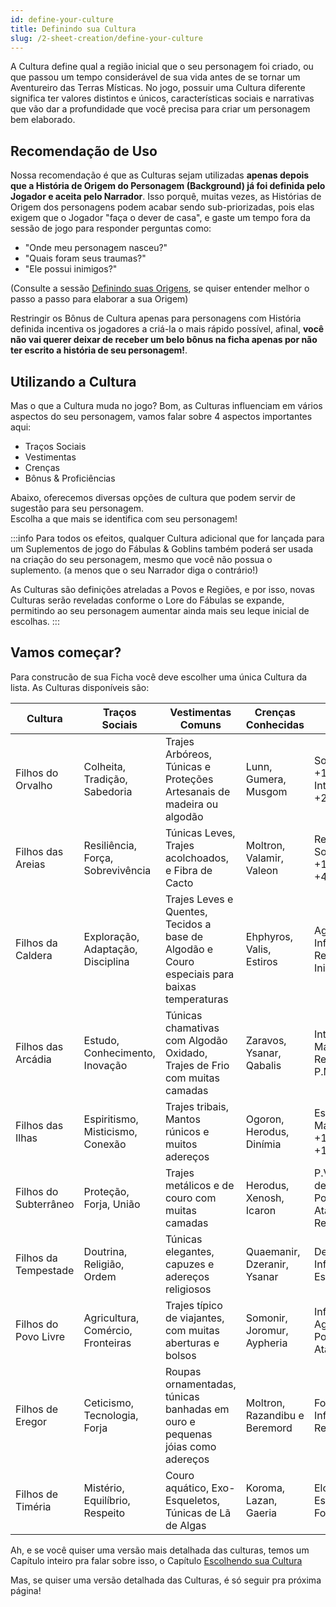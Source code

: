 ```yaml
---
id: define-your-culture
title: Definindo sua Cultura
slug: /2-sheet-creation/define-your-culture
---
```


A Cultura define qual a região inicial que o seu personagem foi criado, ou que passou um tempo considerável de sua vida antes de se tornar um Aventureiro das Terras Místicas.
No jogo, possuir uma Cultura diferente significa ter valores distintos e únicos, características sociais e narrativas que vão dar a profundidade que você precisa para criar um personagem bem elaborado.

## Recomendação de Uso

Nossa recomendação é que as Culturas sejam utilizadas **apenas depois que a História de Origem do Personagem (Background) já foi definida pelo Jogador e aceita pelo Narrador**.
Isso porquê, muitas vezes, as Histórias de Origem dos personagens podem acabar sendo sub-priorizadas, pois elas exigem que o Jogador "faça o dever de casa", e gaste um tempo fora da sessão de jogo para responder perguntas como:

- "Onde meu personagem nasceu?"
- "Quais foram seus traumas?"
- "Ele possui inimigos?"

(Consulte a sessão [Definindo suas Origens](/docs/2-sheet-creation/defining-your-origins), se quiser entender melhor o passo a passo para elaborar a sua Origem)

Restringir os Bônus de Cultura apenas para personagens com História definida incentiva os jogadores a criá-la o mais rápido possível, afinal, **você não vai querer deixar de receber um belo bônus na ficha apenas por não ter escrito a história de seu personagem!**.

## Utilizando a Cultura

Mas o que a Cultura muda no jogo?
Bom, as Culturas influenciam em vários aspectos do seu personagem, vamos falar sobre 4 aspectos importantes aqui:

- Traços Sociais
- Vestimentas
- Crenças
- Bônus & Proficiências

Abaixo, oferecemos diversas opções de cultura que podem servir de sugestão para seu personagem.<br/>
Escolha a que mais se identifica com seu personagem!

:::info
Para todos os efeitos, qualquer Cultura adicional que for lançada para um Suplementos de jogo do Fábulas & Goblins também poderá ser usada na criação do seu personagem, mesmo que você não possua o suplemento. (a menos que o seu Narrador diga o contrário!)

As Culturas são definições atreladas a Povos e Regiões, e por isso, novas Culturas serão reveladas conforme o Lore do Fábulas se expande, permitindo ao seu personagem aumentar ainda mais seu leque inicial de escolhas.
:::

## Vamos começar?

Para construcão de sua Ficha você deve escolher uma única Cultura da lista.
As Culturas disponíveis são:

<table>
    <thead>
        <tr>
            <th>Cultura</th>
            <th>Traços Sociais</th>
            <th>Vestimentas Comuns</th>
            <th>Crenças Conhecidas</th>
            <th>Bônus</th>
        </tr>
    </thead>
    <tbody>
        <tr>
            <td>Filhos do Orvalho</td>
            <td>Colheita, Tradição, Sabedoria</td>
            <td>Trajes Arbóreos, Túnicas e Proteções Artesanais de madeira ou algodão</td>
            <td>Lunn, Gumera, Musgom</td>
            <td>Sobrevivência +1, Agilidade +1, Intelecto +1, P.M +2</td>
        </tr>
         <tr>
            <td>Filhos das Areias</td>
            <td>Resiliência, Força, Sobrevivência</td>
            <td>Túnicas Leves, Trajes acolchoados, e Fibra de Cacto</td>
            <td>Moltron, Valamir, Valeon</td>
            <td>Resiliência +1, Sobrevivência +1, Força +1, P.V +4</td>
        </tr>
        <tr>
            <td>Filhos da Caldera</td>
            <td>Exploração, Adaptação, Disciplina</td>
            <td>Trajes Leves e Quentes, Tecidos a base de Algodão e Couro especiais para baixas temperaturas</td>
            <td>Ehphyros, Valis, Estiros</td>
            <td>Agilidade +1, Influência +1, Resiliência +1, Iniciativa +2</td>
        </tr>
         <tr>
            <td>Filhos das Arcádia</td>
            <td>Estudo, Conhecimento, Inovação</td>
            <td>Túnicas chamativas com Algodão Oxidado, Trajes de Frio com muitas camadas</td>
            <td>Zaravos, Ysanar, Qabalis</td>
            <td>Intelecto +1, Elo Mágico +1, Resiliência +1, P.M +3</td>
        </tr>
       <tr>
            <td>Filhos das Ilhas</td>
            <td>Espiritismo, Misticismo, Conexão</td>
            <td>Trajes tribais, Mantos rúnicos e muitos adereços</td>
            <td>Ogoron, Herodus, Dinímia</td>
            <td>Espírito +1, Elo Mágico +1,Sobrevivência +1, P.M +4</td>
        </tr>
       <tr>
            <td>Filhos do Subterrâneo</td>
            <td>Proteção, Forja, União</td>
            <td>Trajes metálicos e de couro com muitas camadas</td>
            <td>Herodus, Xenosh, Icaron</td>
            <td>P.V +5, Pontos de Defesa +1, Pontos de Ataque +1, Resiliência +1</td>
        </tr>
        <tr>
            <td>Filhos da Tempestade</td>
            <td>Doutrina, Religião, Ordem</td>
            <td>Túnicas elegantes, capuzes e adereços religiosos</td>
            <td>Quaemanir, Dzeranir, Ysanar</td>
            <td>Destino +1, Influência +1, Espírito +1</td>
        </tr>
        <tr>
            <td>Filhos do Povo Livre</td>
            <td>Agricultura, Comércio, Fronteiras</td>
            <td>Trajes típico de viajantes, com muitas aberturas e bolsos</td>
            <td>Somonir, Joromur, Aypheria</td>
            <td>Influência +1, Agilidade +1, Pontos de Ataque +1</td>
        </tr>
        <tr>
            <td>Filhos de Eregor</td>
            <td>Ceticismo, Tecnologia, Forja</td>
            <td>Roupas ornamentadas, túnicas banhadas em ouro e pequenas jóias como adereços</td>
            <td>Moltron, Razandibu e Beremord</td>
            <td>Força +1, Influência + 1, Resiliência +1</td>
        </tr>
        <tr>
            <td>Filhos de Timéria</td>
            <td>Mistério, Equilíbrio, Respeito</td>
            <td>Couro aquático, Exo-Esqueletos, Túnicas de Lã de Algas</td>
            <td>Koroma, Lazan, Gaeria</td>
            <td>Elo Mágico +1, Espírito +1, Força +1</td>
        </tr>
    </tbody>
</table>

Ah, e se você quiser uma versão mais detalhada das culturas, temos um Capítulo inteiro pra falar sobre isso, o Capítulo [Escolhendo sua Cultura](/docs/6-cultures/cultures-introduction)

Mas, se quiser uma versão detalhada das Culturas, é só seguir pra próxima página!
